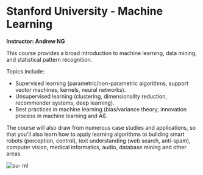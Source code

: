 # Stanford University - Machine Learning

**Instructor: Andrew NG**

This course provides a broad introduction to machine learning, data mining, and statistical pattern recognition.

Topics include:

* Supervised learning (parametric/non-parametric algorithms, support vector machines, kernels, neural networks). 
* Unsupervised learning (clustering, dimensionality reduction, recommender systems, deep learning). 
* Best practices in machine learning (bias/variance theory; innovation process in machine learning and AI). 

The course will also draw from numerous case studies and applications, so that you'll also learn how to apply learning algorithms to building smart robots (perception, control), text understanding (web search, anti-spam), computer vision, medical informatics, audio, database mining and other areas.


![su- ml](https://user-images.githubusercontent.com/67929803/151003008-cce6577f-3da4-43bb-ac9f-716ac33a685d.jpeg)
